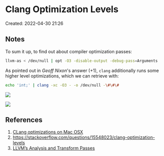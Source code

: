 # Clang Optimization Levels

Created: 2022-04-30 21:26

## Notes

To sum it up, to find out about compiler optimization passes:

```bash
llvm-as < /dev/null | opt -O3 -disable-output -debug-pass=Arguments
```

As pointed out in _Geoff Nixon_'s answer (+1), `clang` additionally runs some higher level optimizations, which we can retrieve with:

```bash
echo 'int;' | clang -xc -O3 - -o /dev/null -\#\#\#
```

![](https://tva1.sinaimg.cn/large/e6c9d24egy1h1s3awih2aj20qc0nndk4.jpg)

![](https://tva1.sinaimg.cn/large/e6c9d24egy1h1s2fz11ggj20iq0biq3v.jpg)

## References

1. [CLang optimizations on Mac OSX](https://gist.github.com/lolo32/fd8ce29b218ac2d93a9e)
2. https://stackoverflow.com/questions/15548023/clang-optimization-levels
3. [LLVM’s Analysis and Transform Passes](https://llvm.org/docs/Passes.html)
